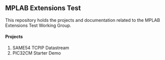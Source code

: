 <h2> MPLAB Extensions Test </h2>

This repository holds the projects and documentation related to the MPLAB Extensions Test Working Group.

<h4> Projects </h4>
<ol>
  <li>SAME54 TCPIP Datastream</li>
  <li>PIC32CM Starter Demo</li>
</ol>
